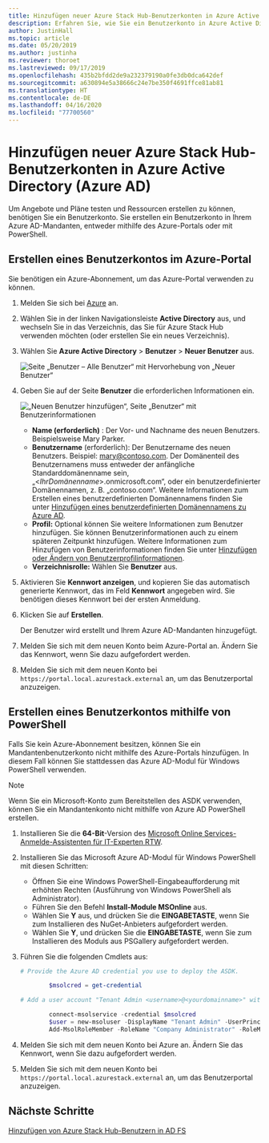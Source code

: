 ```yaml
---
title: Hinzufügen neuer Azure Stack Hub-Benutzerkonten in Azure Active Directory
description: Erfahren Sie, wie Sie ein Benutzerkonto in Azure Active Directory erstellen, damit Sie das Benutzerportal erkunden können.
author: JustinHall
ms.topic: article
ms.date: 05/20/2019
ms.author: justinha
ms.reviewer: thoroet
ms.lastreviewed: 09/17/2019
ms.openlocfilehash: 435b2bfdd2de9a232379190a0fe3db0dca642def
ms.sourcegitcommit: a630894e5a38666c24e7be350f4691ffce81ab81
ms.translationtype: HT
ms.contentlocale: de-DE
ms.lasthandoff: 04/16/2020
ms.locfileid: "77700560"
---
```

# <a name="add-a-new-azure-stack-hub-user-account-in-azure-active-directory-azure-ad"></a>Hinzufügen neuer Azure Stack Hub-Benutzerkonten in Azure Active Directory (Azure AD)

Um Angebote und Pläne testen und Ressourcen erstellen zu können, benötigen Sie ein Benutzerkonto. Sie erstellen ein Benutzerkonto in Ihrem Azure AD-Mandanten, entweder mithilfe des Azure-Portals oder mit PowerShell.

## <a name="create-user-account-using-the-azure-portal"></a>Erstellen eines Benutzerkontos im Azure-Portal

Sie benötigen ein Azure-Abonnement, um das Azure-Portal verwenden zu können.

1. Melden Sie sich bei [Azure](https://portal.azure.com) an.
2. Wählen Sie in der linken Navigationsleiste **Active Directory** aus, und wechseln Sie in das Verzeichnis, das Sie für Azure Stack Hub verwenden möchten (oder erstellen Sie ein neues Verzeichnis).
3. Wählen Sie **Azure Active Directory** > **Benutzer** > **Neuer Benutzer** aus.

    ![Seite „Benutzer – Alle Benutzer“ mit Hervorhebung von „Neuer Benutzer“](media/azure-stack-add-new-user-aad/new-user-all-users.png)

4. Geben Sie auf der Seite **Benutzer** die erforderlichen Informationen ein.

    ![„Neuen Benutzer hinzufügen“, Seite „Benutzer“ mit Benutzerinformationen](media/azure-stack-add-new-user-aad/new-user-user.png)

   - **Name (erforderlich)** : Der Vor- und Nachname des neuen Benutzers. Beispielsweise Mary Parker.
   - **Benutzername** (erforderlich): Der Benutzername des neuen Benutzers. Beispiel: mary@contoso.com.
       Der Domänenteil des Benutzernamens muss entweder der anfängliche Standarddomänenname sein, „<_IhrDomänenname_>.onmicrosoft.com“, oder ein benutzerdefinierter Domänennamen, z. B. „contoso.com“. Weitere Informationen zum Erstellen eines benutzerdefinierten Domänennamens finden Sie unter [Hinzufügen eines benutzerdefinierten Domänennamens zu Azure AD](/azure/active-directory/fundamentals/add-custom-domain).
   - **Profil:** Optional können Sie weitere Informationen zum Benutzer hinzufügen. Sie können Benutzerinformationen auch zu einem späteren Zeitpunkt hinzufügen. Weitere Informationen zum Hinzufügen von Benutzerinformationen finden Sie unter [Hinzufügen oder Ändern von Benutzerprofilinformationen](/azure/active-directory/fundamentals/active-directory-users-profile-azure-portal).
   - **Verzeichnisrolle:** Wählen Sie **Benutzer** aus.

5. Aktivieren Sie **Kennwort anzeigen**, und kopieren Sie das automatisch generierte Kennwort, das im Feld **Kennwort** angegeben wird. Sie benötigen dieses Kennwort bei der ersten Anmeldung.

6. Klicken Sie auf **Erstellen**.

    Der Benutzer wird erstellt und Ihrem Azure AD-Mandanten hinzugefügt.

7. Melden Sie sich mit dem neuen Konto beim Azure-Portal an. Ändern Sie das Kennwort, wenn Sie dazu aufgefordert werden.
8. Melden Sie sich mit dem neuen Konto bei `https://portal.local.azurestack.external` an, um das Benutzerportal anzuzeigen.

## <a name="create-a-user-account-using-powershell"></a>Erstellen eines Benutzerkontos mithilfe von PowerShell

Falls Sie kein Azure-Abonnement besitzen, können Sie ein Mandantenbenutzerkonto nicht mithilfe des Azure-Portals hinzufügen. In diesem Fall können Sie stattdessen das Azure AD-Modul für Windows PowerShell verwenden.

> [!NOTE]
> Wenn Sie ein Microsoft-Konto zum Bereitstellen des ASDK verwenden, können Sie ein Mandantenkonto nicht mithilfe von Azure AD PowerShell erstellen.

1. Installieren Sie die **64-Bit**-Version des [Microsoft Online Services-Anmelde-Assistenten für IT-Experten RTW](https://go.microsoft.com/fwlink/p/?LinkId=286152).

2. Installieren Sie das Microsoft Azure AD-Modul für Windows PowerShell mit diesen Schritten:

    - Öffnen Sie eine Windows PowerShell-Eingabeaufforderung mit erhöhten Rechten (Ausführung von Windows PowerShell als Administrator).
    - Führen Sie den Befehl **Install-Module MSOnline** aus.
    - Wählen Sie **Y** aus, und drücken Sie die **EINGABETASTE**, wenn Sie zum Installieren des NuGet-Anbieters aufgefordert werden.
    - Wählen Sie **Y**, und drücken Sie die **EINGABETASTE**, wenn Sie zum Installieren des Moduls aus PSGallery aufgefordert werden.

3. Führen Sie die folgenden Cmdlets aus:

    ```powershell
    # Provide the Azure AD credential you use to deploy the ASDK.

            $msolcred = get-credential

    # Add a user account "Tenant Admin <username>@<yourdomainname>" with the initial password "<password>".

            connect-msolservice -credential $msolcred
            $user = new-msoluser -DisplayName "Tenant Admin" -UserPrincipalName <username>@<yourdomainname> -Password <password>
            Add-MsolRoleMember -RoleName "Company Administrator" -RoleMemberType User -RoleMemberObjectId $user.ObjectId

    ```

1. Melden Sie sich mit dem neuen Konto bei Azure an. Ändern Sie das Kennwort, wenn Sie dazu aufgefordert werden.
2. Melden Sie sich mit dem neuen Konto bei `https://portal.local.azurestack.external` an, um das Benutzerportal anzuzeigen.

## <a name="next-steps"></a>Nächste Schritte

[Hinzufügen von Azure Stack Hub-Benutzern in AD FS](azure-stack-add-users-adfs.md)
